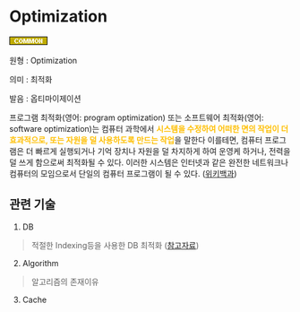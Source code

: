 # Optimization
![Common](../2TAT1C/Label_Common.png)

원형 : Optimization

의미  : 최적화

발음 : 옵티마이제이션

프로그램 최적화(영어: program optimization) 또는 소프트웨어 최적화(영어: software optimization)는 컴퓨터 과학에서 <span style="color:#FFBF00; font-weight:bold;">시스템을 수정하여 어떠한 면의 작업이 더 효과적으로, 또는 자원을 덜 사용하도록 만드는 작업</span>을 말한다 이를테면, 컴퓨터 프로그램은 더 빠르게 실행되거나 기억 장치나 자원을 덜 차지하게 하여 운영케 하거나, 전력을 덜 쓰게 함으로써 최적화될 수 있다. 이러한 시스템은 인터넷과 같은 완전한 네트워크나 컴퓨터의 모임으로서 단일의 컴퓨터 프로그램이 될 수 있다.
([위키백과](https://ko.wikipedia.org/wiki/%ED%94%84%EB%A1%9C%EA%B7%B8%EB%9E%A8_%EC%B5%9C%EC%A0%81%ED%99%94
))

## 관련 기술
1. DB
> 적절한 Indexing등을 사용한 DB 최적화 ([참고자료](https://jaxenter.com/6-ways-optimize-sql-database-136448.html))

2. Algorithm
> 알고리즘의 존재이유

3. Cache